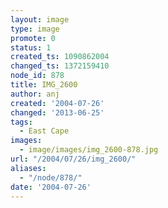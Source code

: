 ```yaml
---
layout: image
type: image
promote: 0
status: 1
created_ts: 1090862004
changed_ts: 1372159410
node_id: 878
title: IMG_2600
author: anj
created: '2004-07-26'
changed: '2013-06-25'
tags:
  - East Cape
images:
  - image/images/img_2600-878.jpg
url: "/2004/07/26/img_2600/"
aliases:
  - "/node/878/"
date: '2004-07-26'
---
```


